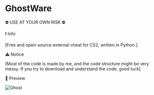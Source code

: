 # GhostWare
⛔ USE AT YOUR OWN RISK ⛔ 

❗ Info 

[Free and open-source external cheat for CS2, written in Python.] 

⚠️ Notice 

[Most of the code is made by me, and the code structure might be very messy. If you try to download and understand the code, good luck] 


📸 Preview


![Ghost](https://github.com/user-attachments/assets/1fbda241-7258-4616-b8ee-18a3bd58570b)

